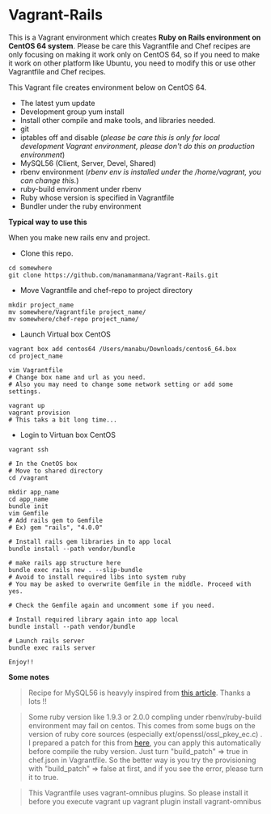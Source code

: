Vagrant-Rails
=============
This is a Vagrant environment which creates __Ruby on Rails environment on CentOS 64 system__.
Please be care this Vagrantfile and Chef recipes are only focusing on making it work only on CentOS 64, so if you need to make it work on other platform like Ubuntu, you need to modify this or use other Vagrantfile and Chef recipes.

This Vagrant file creates environment below on CentOS 64.
* The latest yum update
* Development group yum install
* Install other compile and make tools, and libraries needed.
* git
* iptables off and disable (_please be care this is only for local development Vagrant environment, please don't do this on production environment_)
* MySQL56 (Client, Server, Devel, Shared)
* rbenv environment (_rbenv env is installed under the /home/vagrant, you can change this._)
* ruby-build environment under rbenv
* Ruby whose version is specified in Vagrantfile
* Bundler under the ruby environment


__Typical way to use this__

When you make new rails env and project.

* Clone this repo.

```
cd somewhere
git clone https://github.com/manamanmana/Vagrant-Rails.git
```

* Move Vagrantfile and chef-repo to project directory

```
mkdir project_name
mv somewhere/Vagrantfile project_name/
mv somewhere/chef-repo project_name/
```

* Launch Virtual box CentOS

```
vagrant box add centos64 /Users/manabu/Downloads/centos6_64.box
cd project_name

vim Vagrantfile
# Change box name and url as you need.
# Also you may need to change some network setting or add some settings.

vagrant up
vagrant provision
# This taks a bit long time...
```

* Login to Virtuan box CentOS

```
vagrant ssh

# In the CnetOS box
# Move to shared directory
cd /vagrant

mkdir app_name
cd app_name
bundle init
vim Gemfile
# Add rails gem to Gemfile
# Ex) gem "rails", "4.0.0"

# Install rails gem libraries in to app local
bundle install --path vendor/bundle

# make rails app structure here
bundle exec rails new . --slip-bundle
# Avoid to install required libs into system ruby
# You may be asked to overwrite Gemfile in the middle. Proceed with yes.

# Check the Gemfile again and uncomment some if you need.

# Install required library again into app local
bundle install --path vendor/bundle

# Launch rails server
bundle exec rails server

Enjoy!!
```

__Some notes__

> Recipe for MySQL56 is heavyly inspired from [this article](http://d.hatena.ne.jp/takemaru123/20140104/1388857028). Thanks a lots !!

> Some ruby version like 1.9.3 or 2.0.0 compling under rbenv/ruby-build environment may fail on centos.
> This comes from some bugs on the version of ruby core sources (especially ext/openssl/ossl_pkey_ec.c) .
> I prepared a patch for this from [here](https://gist.github.com/mpapis/8e9deda95da2d8e772d3/raw/8288ea2db82c808ae811198a9995bac4f8c34c0c/MRI-41808.patch), you can apply this automatically before compile the ruby version. Just turn "build_patch" => true in chef.json in Vagrantfile.
> So the better way is you try the provisioning with "build_patch" => false at first, and if you see the error, please turn it to true.

> This Vagrantfile uses vagrant-omnibus plugins.
> So please install it before you execute vagrant up
> vagrant plugin install vagrant-omnibus



